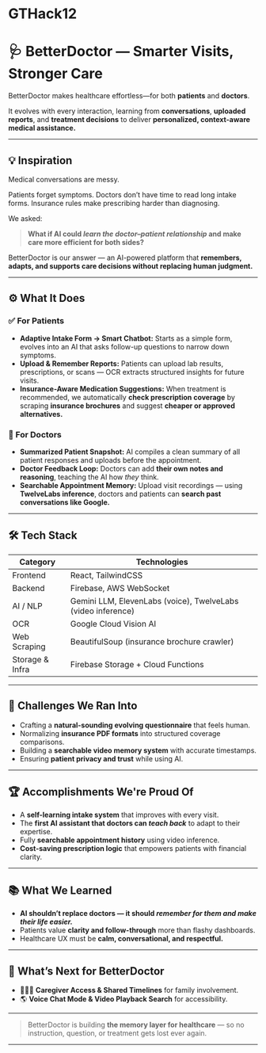 # GTHack12

# 🩺 BetterDoctor — Smarter Visits, Stronger Care

BetterDoctor makes healthcare effortless—for both **patients** and **doctors**.

It evolves with every interaction, learning from **conversations**, **uploaded reports**, and **treatment decisions** to deliver **personalized, context-aware medical assistance.**

---

## 💡 Inspiration

Medical conversations are messy.

Patients forget symptoms. Doctors don’t have time to read long intake forms. Insurance rules make prescribing harder than diagnosing.

We asked:

> **What if AI could *learn the doctor–patient relationship* and make care more efficient for both sides?**

BetterDoctor is our answer — an AI-powered platform that **remembers, adapts, and supports care decisions without replacing human judgment.**

---

## ⚙️ What It Does

### ✅ For Patients

- **Adaptive Intake Form → Smart Chatbot:** Starts as a simple form, evolves into an AI that asks follow-up questions to narrow down symptoms.
- **Upload & Remember Reports:** Patients can upload lab results, prescriptions, or scans — OCR extracts structured insights for future visits.
- **Insurance-Aware Medication Suggestions:** When treatment is recommended, we automatically **check prescription coverage** by scraping **insurance brochures** and suggest **cheaper or approved alternatives.**

### 🩻 For Doctors

- **Summarized Patient Snapshot:** AI compiles a clean summary of all patient responses and uploads before the appointment.
- **Doctor Feedback Loop:** Doctors can add **their own notes and reasoning**, teaching the AI how *they* think.
- **Searchable Appointment Memory:** Upload visit recordings — using **TwelveLabs inference**, doctors and patients can **search past conversations like Google.**

---

## 🛠️ Tech Stack

| Category | Technologies |
|----------|-------------|
| Frontend | React, TailwindCSS |
| Backend | Firebase, AWS WebSocket |
| AI / NLP | Gemini LLM, ElevenLabs (voice), TwelveLabs (video inference) |
| OCR | Google Cloud Vision AI |
| Web Scraping | BeautifulSoup (insurance brochure crawler) |
| Storage & Infra | Firebase Storage + Cloud Functions |

---

## 🚧 Challenges We Ran Into

- Crafting a **natural-sounding evolving questionnaire** that feels human.
- Normalizing **insurance PDF formats** into structured coverage comparisons.
- Building a **searchable video memory system** with accurate timestamps.
- Ensuring **patient privacy and trust** while using AI.

---

## 🏆 Accomplishments We're Proud Of

- A **self-learning intake system** that improves with every visit.
- The **first AI assistant that doctors can *teach back*** to adapt to their expertise.
- Fully **searchable appointment history** using video inference.
- **Cost-saving prescription logic** that empowers patients with financial clarity.

---

## 📚 What We Learned

- **AI shouldn’t replace doctors — it should *remember for them and make their life easier.***
- Patients value **clarity and follow-through** more than flashy dashboards.
- Healthcare UX must be **calm, conversational, and respectful.**

---

## 🚀 What’s Next for BetterDoctor

- 👨‍👩‍👧 **Caregiver Access & Shared Timelines** for family involvement.
- 🌎 **Voice Chat Mode & Video Playback Search** for accessibility.

---

> BetterDoctor is building **the memory layer for healthcare** — so no instruction, question, or treatment gets lost ever again.

---

